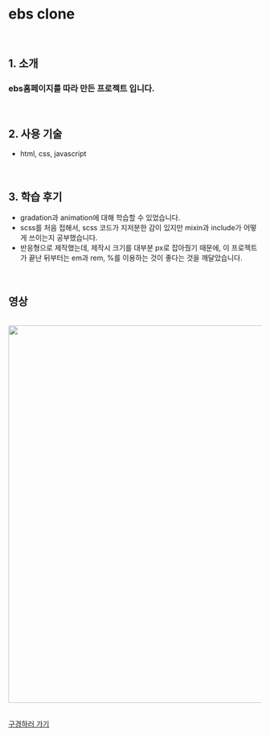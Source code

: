 # ebs clone

<br>

## 1. 소개

### ebs홈페이지를 따라 만든 프로젝트 입니다.

<br>

## 2. 사용 기술

- html, css, javascript

<br>

## 3. 학습 후기

- gradation과 animation에 대해 학습할 수 있었습니다.
- scss를 처음 접해서, scss 코드가 지저분한 감이 있지만 mixin과 include가 어떻게 쓰이는지 공부했습니다.
- 반응형으로 제작했는데, 제작시 크기를 대부분 px로 잡아줬기 때문에, 이 프로젝트가 끝난 뒤부터는 em과 rem, %를 이용하는 것이 좋다는 것을 깨달았습니다.

<br>

## 영상

<br>

<img src="https://github.com/jellybrown/ebs-clone/blob/master/ebs-clone.gif" width="750">

<br>
<br>

<a href="https://jellybrown.github.io/ebs-clone/">구경하러 가기</a>

<br>

